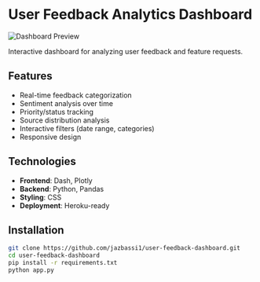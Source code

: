 # User Feedback Analytics Dashboard

![Dashboard Preview]()

Interactive dashboard for analyzing user feedback and feature requests.

## Features
- Real-time feedback categorization
- Sentiment analysis over time
- Priority/status tracking
- Source distribution analysis
- Interactive filters (date range, categories)
- Responsive design

## Technologies
- **Frontend**: Dash, Plotly
- **Backend**: Python, Pandas
- **Styling**: CSS
- **Deployment**: Heroku-ready

## Installation
```bash
git clone https://github.com/jazbassi1/user-feedback-dashboard.git
cd user-feedback-dashboard
pip install -r requirements.txt
python app.py
